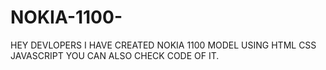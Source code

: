 # NOKIA-1100-
HEY DEVLOPERS I HAVE CREATED NOKIA 1100 MODEL USING HTML CSS JAVASCRIPT YOU CAN ALSO CHECK CODE OF  IT.
